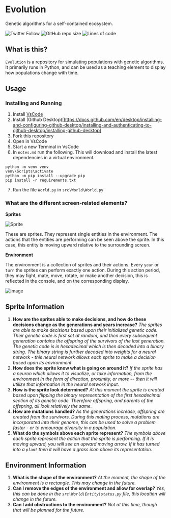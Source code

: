 # Evolution

Genetic algorithms for a self-contained ecosystem.

![Twitter Follow](https://img.shields.io/twitter/follow/ferrariicosrs?style=social) ![GitHub repo size](https://img.shields.io/github/repo-size/Ferrariic/Evolution?style=plastic) ![Lines of code](https://img.shields.io/tokei/lines/github/Ferrariic/Evolution?style=plastic)


## What is this?
`Evolution` is a repository for simulating populations with genetic algorithms. It primarily runs in Python, and can be used as a teaching element to display how populations change with time.
 
## Usage
### Installing and Running
1. Install [VsCode](https://code.visualstudio.com/)
2. Install (Github Desktop)[https://docs.github.com/en/desktop/installing-and-configuring-github-desktop/installing-and-authenticating-to-github-desktop/installing-github-desktop]
3. Fork this repository
4. Open in VsCode
5. Start a new Terminal in VsCode
6. In `notes.md` run the following. This will download and install the latest dependencies in a virtual environment.
```
python -m venv venv
venv\Scripts\activate
python -m pip install --upgrade pip
pip install -r requirements.txt
```
7. Run the file `World.py` in `src\World\World.py`

### What are the different screen-related elements?
**Sprites**

![Sprite](https://user-images.githubusercontent.com/5789682/154923420-d236f3f9-7ddb-4156-9a25-ae075fb4a905.png)

These are sprites. They represent single entities in the environment. The actions that the entities are performing can be seen above the sprite. In this case, this entity is moving upward relative to the surrounding screen.
 
 **Environment**
 
The environment is a collection of sprites and their actions. Every `year` or `turn` the sprites can perform exactly one action. During this action period, they may fight, mate, move, rotate, or make another decision, this is reflected in the console, and on the corresponding display.

![image](https://user-images.githubusercontent.com/5789682/154921737-cafe672f-1c71-42b2-b6ee-f7c3ee9aa56d.png)

## Sprite Information
1. **How are the sprites able to make decisions, and how do these decisions change as the generations and years increase?**
*The sprites are able to make decisions based upon their initialized genetic code. Their genetic code is first set at random, and then every subsequent generation contains the offspring of the survivors of the last generation. The genetic code is in hexadecimal which is then decoded into a binary string. The binary string is further decoded into weights for a neural network - this neural network allows each sprite to make a decision based upon its environment.*
2. **How does the sprite know what is going on around it?**
*If the sprite has a neuron which allows it to visualize, or take information, from the environment in the form of direction, proximity, or more -- then it will utilize that information in the neural network input.*
3. **How is the sprite look determined?**
*At this moment the sprite is created based upon flipping the binary representation of the first hexadecimal section of its genetic code. Therefore offspring, and parents of the offspring, all look relatively the same.*
4. **How are mutations handled?**
*As the generations increase, offspring are created from the survivors. During this mating process, mutations are incorporated into their genome, this can be used to solve a problem faster - or to encourage diversity in a population.*
5. **What do the symbols above each sprite represent?**
*The symbols above each sprite represent the action that the sprite is performing. If it is moving upward, you will see an upward moving arrow. If it has turned into a `plant` then it will have a grass icon above its representation.*

## Environment Information
1. **What is the shape of the environment?**
*At the moment, the shape of the environment is a rectangle. This may change in the future.*
2. **Can I remove the edges of the environment and allow for overlap?**
*Yes, this can be done in the `src\World\Entity\status.py` file, this location will change in the future.*
3. **Can I add obstructions to the environment?**
*Not at this time, though that will be planned for the future.*
